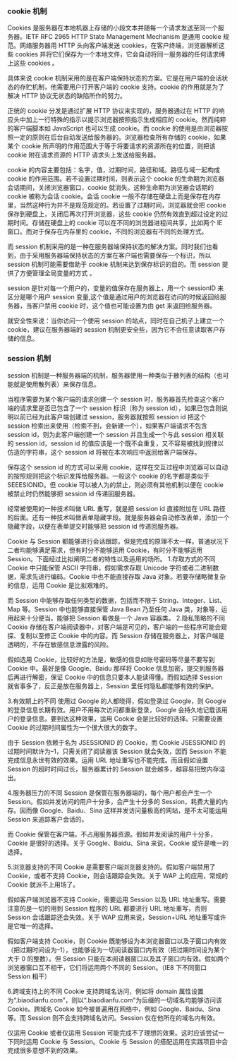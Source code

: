 ### cookie 机制

Cookies 是服务器在本地机器上存储的小段文本并随每一个请求发送至同一个服务器。IETF RFC 2965 HTTP State Management Mechanism 是通用 cookie 规范。网络服务器用 HTTP 头向客户端发送 cookies，在客户终端，浏览器解析这些 cookies 并将它们保存为一个本地文件，它会自动将同一服务器的任何请求缚上这些 cookies 。

具体来说 cookie 机制采用的是在客户端保持状态的方案。它是在用户端的会话状态的存贮机制，他需要用户打开客户端的 cookie 支持。cookie 的作用就是为了解决 HTTP 协议无状态的缺陷所作的努力。

正统的 cookie 分发是通过扩展 HTTP 协议来实现的，服务器通过在 HTTP 的响应头中加上一行特殊的指示以提示浏览器按照指示生成相应的 cookie。然而纯粹的客户端脚本如 JavaScript 也可以生成 cookie。而 cookie 的使用是由浏览器按照一定的原则在后台自动发送给服务器的。浏览器检查所有存储的 cookie，如果某个 cookie 所声明的作用范围大于等于将要请求的资源所在的位置，则把该 cookie 附在请求资源的 HTTP 请求头上发送给服务器。

cookie 的内容主要包括：名字，值，过期时间，路径和域。路径与域一起构成 cookie 的作用范围。若不设置过期时间，则表示这个 cookie 的生命期为浏览器会话期间，关闭浏览器窗口，cookie 就消失。这种生命期为浏览器会话期的 cookie 被称为会话 cookie。会话 cookie 一般不存储在硬盘上而是保存在内存里，当然这种行为并不是规范规定的。若设置了过期时间，浏览器就会把 cookie 保存到硬盘上，关闭后再次打开浏览器，这些 cookie 仍然有效直到超过设定的过期时间。存储在硬盘上的 cookie 可以在不同的浏览器进程间共享，比如两个 IE 窗口。而对于保存在内存里的 cookie，不同的浏览器有不同的处理方式。

而 session 机制采用的是一种在服务器端保持状态的解决方案。同时我们也看到，由于采用服务器端保持状态的方案在客户端也需要保存一个标识，所以 session 机制可能需要借助于 cookie 机制来达到保存标识的目的。而 session 提供了方便管理全局变量的方式 。

session 是针对每一个用户的，变量的值保存在服务器上，用一个 sessionID 来区分是哪个用户 session 变量,这个值是通过用户的浏览器在访问的时候返回给服务器，当客户禁用 cookie 时，这个值也可能设置为由 get 来返回给服务器。

就安全性来说：当你访问一个使用 session 的站点，同时在自己机子上建立一个 cookie，建议在服务器端的 session 机制更安全些，因为它不会任意读取客户存储的信息。

### session 机制

session 机制是一种服务器端的机制，服务器使用一种类似于散列表的结构（也可能就是使用散列表）来保存信息。

当程序需要为某个客户端的请求创建一个 session 时，服务器首先检查这个客户端的请求里是否已包含了一个 session 标识（称为 session id），如果已包含则说明以前已经为此客户端创建过 session，服务器就按照 session id 把这个 session 检索出来使用（检索不到，会新建一个），如果客户端请求不包含 session id，则为此客户端创建一个 session 并且生成一个与此 session 相关联的 session id，session id 的值应该是一个既不会重复，又不容易被找到规律以仿造的字符串，这个 session id 将被在本次响应中返回给客户端保存。

保存这个 session id 的方式可以采用 cookie，这样在交互过程中浏览器可以自动的按照规则把这个标识发挥给服务器。一般这个 cookie 的名字都是类似于 SEEESIONID。但 cookie 可以被人为的禁止，则必须有其他机制以便在 cookie 被禁止时仍然能够把 session id 传递回服务器。

经常被使用的一种技术叫做 URL 重写，就是把 session id 直接附加在 URL 路径的后面。还有一种技术叫做表单隐藏字段。就是服务器会自动修改表单，添加一个隐藏字段，以便在表单提交时能够把 session id 传递回服务器。

Cookie 与 Session 都能够进行会话跟踪，但是完成的原理不太一样。普通状况下二者均能够满足需求，但有时分不能够运用 Cookie，有时分不能够运用 Session。下面经过比拟阐明二者的特性以及适用的场所。 1.存取方式的不同
Cookie 中只能保管 ASCII 字符串，假如需求存取 Unicode 字符或者二进制数据，需求先进行编码。Cookie 中也不能直接存取 Java 对象。若要存储略微复杂的信息，运用 Cookie 是比拟艰难的。

而 Session 中能够存取任何类型的数据，包括而不限于 String、Integer、List、Map 等。Session 中也能够直接保管 Java Bean 乃至任何 Java 类，对象等，运用起来十分便当。能够把 Session 看做是一个 Java 容器类。 2.隐私策略的不同
Cookie 存储在客户端阅读器中，对客户端是可见的，客户端的一些程序可能会窥探、复制以至修正 Cookie 中的内容。而 Session 存储在服务器上，对客户端是透明的，不存在敏感信息泄露的风险。

假如选用 Cookie，比较好的方法是，敏感的信息如账号密码等尽量不要写到 Cookie 中。最好是像 Google、Baidu 那样将 Cookie 信息加密，提交到服务器后再进行解密，保证 Cookie 中的信息只要本人能读得懂。而假如选择 Session 就省事多了，反正是放在服务器上，Session 里任何隐私都能够有效的保护。

3.有效期上的不同
使用过 Google 的人都晓得，假如登录过 Google，则 Google 的登录信息长期有效。用户不用每次访问都重新登录，Google 会持久地记载该用户的登录信息。要到达这种效果，运用 Cookie 会是比较好的选择。只需要设置 Cookie 的过期时间属性为一个很大很大的数字。

由于 Session 依赖于名为 JSESSIONID 的 Cookie，而 Cookie JSESSIONID 的过期时间默许为–1，只需关闭了阅读器该 Session 就会失效，因而 Session 不能完成信息永世有效的效果。运用 URL 地址重写也不能完成。而且假如设置 Session 的超时时间过长，服务器累计的 Session 就会越多，越容易招致内存溢出。

4.服务器压力的不同
Session 是保管在服务器端的，每个用户都会产生一个 Session。假如并发访问的用户十分多，会产生十分多的 Session，耗费大量的内存。因而像 Google、Baidu、Sina 这样并发访问量极高的网站，是不太可能运用 Session 来追踪客户会话的。

而 Cookie 保管在客户端，不占用服务器资源。假如并发阅读的用户十分多，Cookie 是很好的选择。关于 Google、Baidu、Sina 来说，Cookie 或许是唯一的选择。

5.浏览器支持的不同
Cookie 是需要客户端浏览器支持的。假如客户端禁用了 Cookie，或者不支持 Cookie，则会话跟踪会失效。关于 WAP 上的应用，常规的 Cookie 就派不上用场了。

假如客户端浏览器不支持 Cookie，需要运用 Session 以及 URL 地址重写。需要注意的是一切的用到 Session 程序的 URL 都要进行 URL 地址重写，否则 Session 会话跟踪还会失效。关于 WAP 应用来说，Session+URL 地址重写或许是它唯一的选择。

假如客户端支持 Cookie，则 Cookie 既能够设为本浏览器窗口以及子窗口内有效（把过期时间设为–1），也能够设为一切阅读器窗口内有效（把过期时间设为某个大于 0 的整数）。但 Session 只能在本阅读器窗口以及其子窗口内有效。假如两个浏览器窗口互不相干，它们将运用两个不同的 Session。（IE8 下不同窗口 Session 相干）

6.跨域支持上的不同
Cookie 支持跨域名访问，例如将 domain 属性设置为“.biaodianfu.com”，则以“.biaodianfu.com”为后缀的一切域名均能够访问该 Cookie。跨域名 Cookie 如今被普遍用在网络中，例如 Google、Baidu、Sina 等。而 Session 则不会支持跨域名访问。Session 仅在他所在的域名内有效。

仅运用 Cookie 或者仅运用 Session 可能完成不了理想的效果。这时应该尝试一下同时运用 Cookie 与 Session。Cookie 与 Session 的搭配运用在实践项目中会完成很多意想不到的效果。
